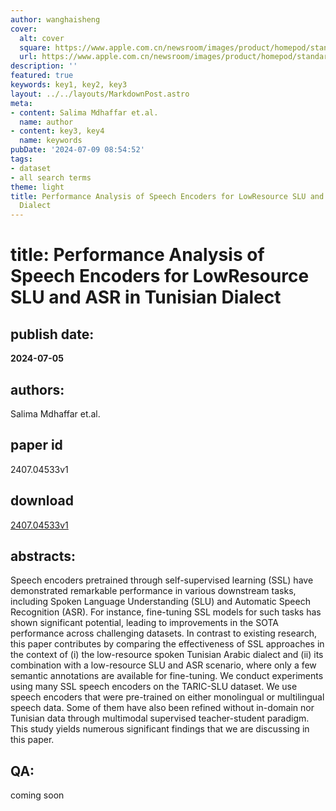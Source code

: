 ```yaml
---
author: wanghaisheng
cover:
  alt: cover
  square: https://www.apple.com.cn/newsroom/images/product/homepod/standard/Apple-HomePod-hero-230118_big.jpg.large_2x.jpg
  url: https://www.apple.com.cn/newsroom/images/product/homepod/standard/Apple-HomePod-hero-230118_big.jpg.large_2x.jpg
description: ''
featured: true
keywords: key1, key2, key3
layout: ../../layouts/MarkdownPost.astro
meta:
- content: Salima Mdhaffar et.al.
  name: author
- content: key3, key4
  name: keywords
pubDate: '2024-07-09 08:54:52'
tags:
- dataset
- all search terms
theme: light
title: Performance Analysis of Speech Encoders for LowResource SLU and ASR in Tunisian
  Dialect
---
```


# title: Performance Analysis of Speech Encoders for LowResource SLU and ASR in Tunisian Dialect 
## publish date: 
**2024-07-05** 
## authors: 
  Salima Mdhaffar et.al. 
## paper id
2407.04533v1
## download
[2407.04533v1](http://arxiv.org/abs/2407.04533v1)
## abstracts:
Speech encoders pretrained through self-supervised learning (SSL) have demonstrated remarkable performance in various downstream tasks, including Spoken Language Understanding (SLU) and Automatic Speech Recognition (ASR). For instance, fine-tuning SSL models for such tasks has shown significant potential, leading to improvements in the SOTA performance across challenging datasets. In contrast to existing research, this paper contributes by comparing the effectiveness of SSL approaches in the context of (i) the low-resource spoken Tunisian Arabic dialect and (ii) its combination with a low-resource SLU and ASR scenario, where only a few semantic annotations are available for fine-tuning. We conduct experiments using many SSL speech encoders on the TARIC-SLU dataset. We use speech encoders that were pre-trained on either monolingual or multilingual speech data. Some of them have also been refined without in-domain nor Tunisian data through multimodal supervised teacher-student paradigm. This study yields numerous significant findings that we are discussing in this paper.
## QA:
coming soon

